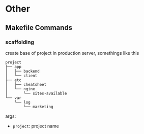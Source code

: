 # Other

## Makefile Commands

### scaffolding

create base of project in production server, somethings like this

```
project
├── app
│   ├── backend
│   └── client
├── etc
│   ├── cheatsheet
│   └── nginx
│       └── sites-available
└── var
    └── log
        └── marketing
```

args:

- `project`: project name
